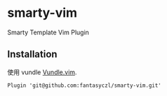 # smarty-vim
Smarty Template Vim Plugin

Installation
------------

使用 vundle
[Vundle.vim](https://github.com/gmarik/Vundle.vim).

    Plugin 'git@github.com:fantasyczl/smarty-vim.git'
